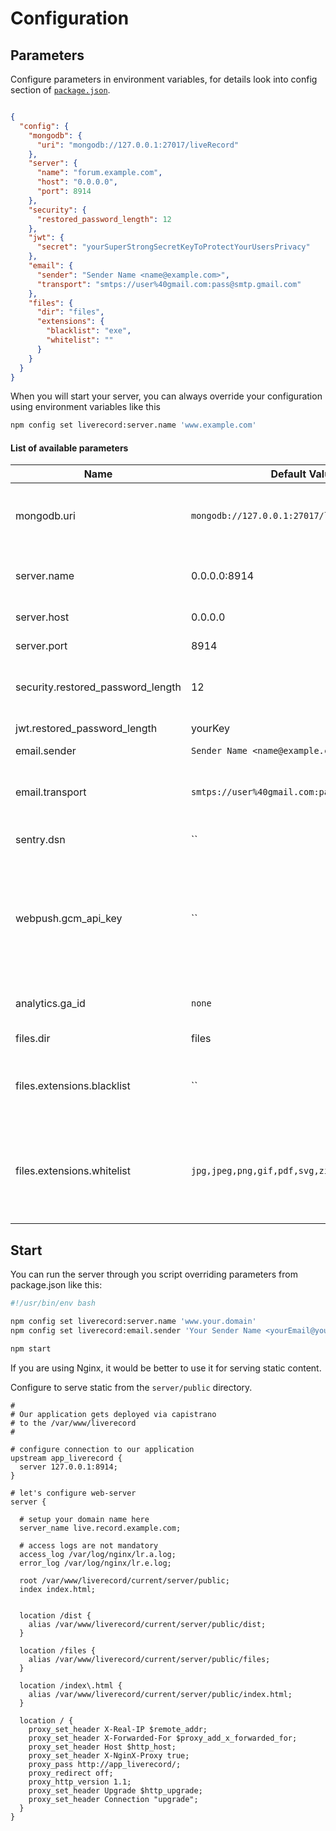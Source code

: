 # Configuration


## Parameters

Configure parameters in environment variables, for details look into config section of [`package.json`](../package.json).

```json

{
  "config": { 
    "mongodb": {
      "uri": "mongodb://127.0.0.1:27017/liveRecord"
    },
    "server": {
      "name": "forum.example.com",
      "host": "0.0.0.0",
      "port": 8914
    },
    "security": {
      "restored_password_length": 12
    },
    "jwt": {
      "secret": "yourSuperStrongSecretKeyToProtectYourUsersPrivacy"
    },
    "email": {
      "sender": "Sender Name <name@example.com>",
      "transport": "smtps://user%40gmail.com:pass@smtp.gmail.com"
    },
    "files": {
      "dir": "files",
      "extensions": {
        "blacklist": "exe",
        "whitelist": ""
      }
    }
  }
}
```

When you will start your server, you can always override your configuration using environment variables like this

```bash
npm config set liverecord:server.name 'www.example.com'
```

#### List of available parameters


Name | Default Value | Description
---- | ------------- | -----------
mongodb.uri | `mongodb://127.0.0.1:27017/liveRecord` | Standard MongoDb Driver connection string
server.name | 0.0.0.0:8914 | Server hostname or domain name
server.host | 0.0.0.0 | Default server host
server.port | 8914 | Default server port
security.restored_password_length | 12 | Length of future restored password
jwt.restored_password_length | yourKey | Secret key for [JWT](https://jwt.io/)
email.sender | `Sender Name <name@example.com>` | 
email.transport | `smtps://user%40gmail.com:pass@smtp.gmail.com` | [SMTP Transport configuration string](https://nodemailer.com/smtp/) for Nodemailer
sentry.dsn | `` | DSN for [Sentry](https://sentry.io/)
webpush.gcm_api_key | `` |  GCM API Key from the Google Developer Console or the Cloud Messaging tab under a Firebase Project.
analytics.ga_id | `none` | Google Analytics property ID
files.dir | files | Folder for files
files.extensions.blacklist | `` | Comma-separated list of blacklisted extensions
files.extensions.whitelist | `jpg,jpeg,png,gif,pdf,svg,zip,mp4,dmg` | Comma-separated list of whitelisted extensions (we recommend to use it)

## Start
    
You can run the server through you script overriding parameters from package.json like this:

```bash
#!/usr/bin/env bash

npm config set liverecord:server.name 'www.your.domain'
npm config set liverecord:email.sender 'Your Sender Name <yourEmail@your.domain>'

npm start
```

If you are using Nginx, it would be better to use it for serving static content.

Configure to serve static from the `server/public` directory.

```
#
# Our application gets deployed via capistrano
# to the /var/www/liverecord
#

# configure connection to our application
upstream app_liverecord {
  server 127.0.0.1:8914;
}

# let's configure web-server
server {

  # setup your domain name here
  server_name live.record.example.com;

  # access logs are not mandatory 
  access_log /var/log/nginx/lr.a.log;
  error_log /var/log/nginx/lr.e.log;
  
  root /var/www/liverecord/current/server/public;
  index index.html;
  
  
  location /dist {
    alias /var/www/liverecord/current/server/public/dist;
  }
  
  location /files {
    alias /var/www/liverecord/current/server/public/files;
  }
  
  location /index\.html {
    alias /var/www/liverecord/current/server/public/index.html;
  }
  
  location / {
    proxy_set_header X-Real-IP $remote_addr;
    proxy_set_header X-Forwarded-For $proxy_add_x_forwarded_for;
    proxy_set_header Host $http_host;
    proxy_set_header X-NginX-Proxy true;
    proxy_pass http://app_liverecord/;
    proxy_redirect off;
    proxy_http_version 1.1;
    proxy_set_header Upgrade $http_upgrade;
    proxy_set_header Connection "upgrade";
  }
}

```
